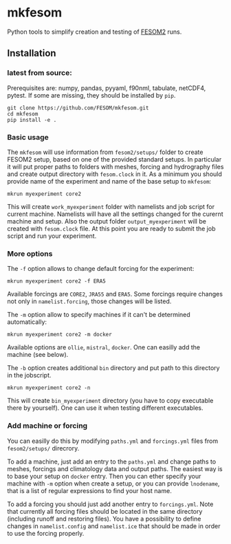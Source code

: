 # mkfesom

Python tools to simplify creation and testing of [FESOM2](https://github.com/FESOM/fesom2) runs.

## Installation

### latest from source:

Prerequisites are: numpy, pandas, pyyaml, f90nml, tabulate, netCDF4, pytest. If some are missing, they should be installed by `pip`. 
```
git clone https://github.com/FESOM/mkfesom.git
cd mkfesom
pip install -e .
```

### Basic usage

The `mkfesom` will use information from `fesom2/setups/` folder to create FESOM2 setup, based on one of the provided standard setups. In particular it will put proper paths to folders with meshes, forcing and hydrography files and create output directory with `fesom.clock` in it. As a minimum you should provide name of the experiment and name of the base setup to `mkfesom`:

```
mkrun myexperiment core2
```

This will create `work_myexperiment` folder with namelists and job script for current machine. Namelists will have all the settings changed for the curernt machine and setup. Also the output folder `output_myexperiment` will be created with `fesom.clock` file. At this point you are ready to submit the job script and run your experiment.

### More options

The `-f` option allows to change default forcing for the experiment:
```
mkrun myexperiment core2 -f ERA5
```
Available forcings are `CORE2`, `JRA55` and `ERA5`. Some forcings require changes not only in `namelist.forcing`, those changes will be listed.

The `-m` option allow to specify machines if it can't be determined automatically:
```
mkrun myexperiment core2 -m docker
```
Available options are `ollie`, `mistral`, `docker`. One can easilly add the machine (see below).

The `-b` option creates additional `bin` directory and put path to this directory in the jobscript.
```
mkrun myexperiment core2 -n
```
This will create `bin_myexperiment` directory (you have to copy executable there by yourself). One can use it when testing different executables. 

### Add machine or forcing

You can easilly do this by modifying `paths.yml` and `forcings.yml` files from `fesom2/setups/` direcrory. 

To add a machine, just add an entry to the `paths.yml` and change paths to meshes, forcings and climatology data and output paths. The easiest way is to base your setup on `docker` entry. Then you can ether specify your machine with `-m` option when create a setup, or you can provide `lnodename`, that is a list of regular expressions to find your host name.

To add a forcing you should just add another entry to `forcings.yml`. Note that currently all forcing files should be located in the same directory (including runoff and restoring files). You have a possibility to define changes in `namelist.config` and `namelist.ice` that should be made in order to use the forcing properly.

